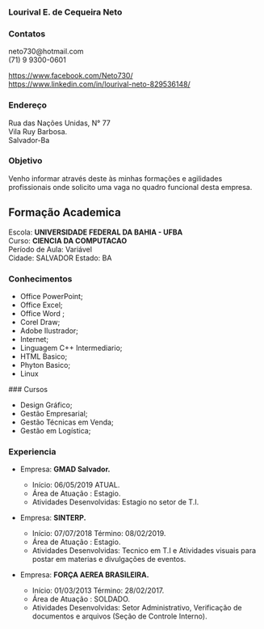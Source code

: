 ### Lourival E. de Cequeira Neto

### Contatos

<P>neto730@hotmail.com<br>
   (71) 9 9300-0601</P>
   <a href="https://www.facebook.com/Neto730">https://www.facebook.com/Neto730/</a><br>
   <a href="https://www.linkedin.com/in/lourival-neto-829536148">https://www.linkedin.com/in/lourival-neto-829536148/</a>
   
### Endereço
  <p>Rua das Nações Unidas, N° 77<br>
     Vila Ruy Barbosa.<br>
     Salvador-Ba</p>

### Objetivo

<P>Venho informar através deste às minhas formações e agilidades profissionais onde solicito uma vaga no quadro funcional desta empresa.</P>

 <h2>Formação Academica</h2>
 <P>Escola: <b>UNIVERSIDADE FEDERAL DA BAHIA - UFBA</b><br>
    Curso: <b>CIENCIA DA COMPUTACAO</b><br>
    Período de Aula: Variável<br>
    Cidade: SALVADOR Estado: BA</P>


### Conhecimentos

<ul>
                <li> Office PowerPoint;</li>
                <li> Office Excel;</li>
                <li> Office Word ;</li>
                <li> Corel Draw;</li>
                <li> Adobe Ilustrador;</li>
                <li> Internet;</li>
                <li> Linguagem C++  Intermediario;</li>
                <li> HTML  Basico;</li>
                <li> Phyton  Basico;</li>
                <li> Linux</li>
                </ul>
### Cursos
     
<ul>
                <li> Design Gráfico;</li>
                <li> Gestão Empresarial;</li>
                <li> Gestão Técnicas em Venda;</li>
                <li> Gestão em Logística;</li>
                </ul>


### Experiencia

<ul>
                    <li>Empresa: <b>GMAD Salvador.</b></li>
                <ul>    
                    <li>Início: 06/05/2019 ATUAL.</li>
                    <li>Área de Atuação : Estagio.</li>
                    <li>Atividades Desenvolvidas: Estagio no setor de T.I.</li>
                    </ul>
                </ul>

<ul>
                    <li>Empresa: <b>SINTERP.</b></li>
                <ul>
                    <li>Início: 07/07/2018 Término: 08/02/2019.</li>
                    <li>Área de Atuação : Estagio.</li>
                    <li>Atividades Desenvolvidas: Tecnico em T.I e Atividades visuais para postar em materias e divulgações de eventos.</li>
                    </ul>
                </ul>
<ul>
                    <li>Empresa: <b>FORÇA AEREA BRASILEIRA.</b></li>
                <ul>    
                    <li>Início: 01/03/2013 Término: 28/02/2017.</li>
                    <li>Área de Atuação : SOLDADO.</li>
                    <li>Atividades Desenvolvidas: Setor Administrativo, Verificação de documentos e arquivos (Seção de Controle Interno).</li>
                    </ul>
                </ul>
